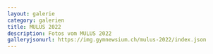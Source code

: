 ```yaml
---
layout: galerie
category: galerien
title: MULUS 2022
description: Fotos vom MULUS 2022
galleryjsonurl: https://img.gymnewsium.ch/mulus-2022/index.json
---
```


